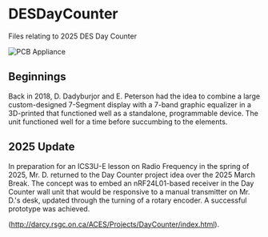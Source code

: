 # DESDayCounter
 Files relating to 2025 DES Day Counter

![PCB Appliance](http://darcy.rsgc.on.ca/ACES/Projects/DayCounter/images/Large7SegmentDisplay.jpg)

## Beginnings
Back in 2018, D. Dadyburjor and E. Peterson had the idea to combine a large custom-designed 7-Segment display with a 7-band graphic equalizer in a 3D-printed that functioned well as a standalone, programmable device. The unit functioned well for a time before succumbing to the elements.

## 2025 Update
In preparation for an ICS3U-E lesson on Radio Frequency in the spring of 2025, Mr. D. returned to the Day Counter project idea over the 2025 March Break. The concept was to embed an nRF24L01-based receiver in the Day Counter wall unit that would be responsive to a manual transmitter on Mr. D.'s desk, updated through the turning of a rotary encoder. A successful prototype was achieved.

(http://darcy.rsgc.on.ca/ACES/Projects/DayCounter/index.html).
